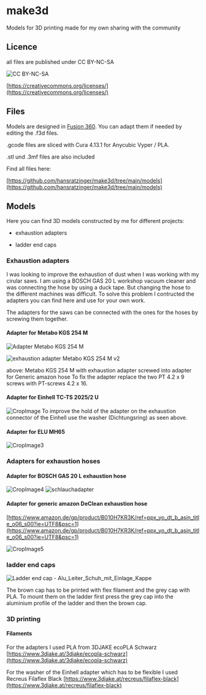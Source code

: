 # make3d
Models for 3D printing made for my own sharing with the community

## Licence
all files are published under
CC BY-NC-SA 

![CC BY-NC-SA](https://user-images.githubusercontent.com/50781679/168532042-4667170c-5f72-4362-9f58-ba12d1bcf137.jpg)

[https://creativecommons.org/licenses/](https://creativecommons.org/licenses/)

## Files
Models are designed in [Fusion 360](https://www.autodesk.com/products/fusion-360/free-trial). You can adapt them if needed by editing the .f3d files.

.gcode files are sliced with Cura 4.13.1 for Anycubic Vyper / PLA.

.stl und .3mf files are also included

Find all files here: 

[https://github.com/hansratzinger/make3d/tree/main/models](https://github.com/hansratzinger/make3d/tree/main/models)

## Models

Here you can find 3D models constructed by me for different projects:

  - exhaustion adapters

  - ladder end caps


### Exhaustion adapters 

I was looking to improve the exhaustion of dust when I was working with my cirular saws. I am using a BOSCH GAS 20 L workshop vacuum cleaner and was connecting the hose by using a duck tape. But changing the hose to the different machines was difficult. To solve this problem I contructed the adapters you can find here and use for your own work.

The adapters for the saws can be connected with the ones for the hoses by screwing them together.

#### Adapter for Metabo KGS 254 M

![Adapter Metabo KGS 254 M](https://user-images.githubusercontent.com/50781679/168492765-9dc16e40-c3da-48b5-9639-3c2beb9f9ca2.jpg)

![exhaustion adapter Metabo KGS 254 M v2](https://user-images.githubusercontent.com/50781679/168376340-b1b7de29-44a8-4c86-b1d8-861c63904f2c.jpg)

above: Metabo KGS 254 M with exhaustion adapter screwed into adapter for Generic amazon hose
To fix the adapter replace the two PT 4.2 x 9 screws with PT-screws 4.2 x 16.

#### Adapter for Einhell TC-TS 2025/2 U

![CropImage](https://user-images.githubusercontent.com/50781679/168492029-3aacd25b-2145-41b1-a9e7-812dd3871b06.jpg)
To improve the hold of the adapter on the exhaustion connector of the Einhell use the washer (Dichtungsring) as seen above.

#### Adapter for ELU MH65 

![CropImage3](https://user-images.githubusercontent.com/50781679/168493102-830e0043-4881-4850-bd0d-25f454318dab.jpg)


### Adapters for exhaustion hoses

#### Adapter for BOSCH GAS 20 L exhaustion hose

![CropImage4](https://user-images.githubusercontent.com/50781679/168493201-c11a56b4-1d95-432c-8b64-b91b7f874713.jpg)
![schlauchadapter](https://user-images.githubusercontent.com/50781679/168493976-1d37e59c-f434-4a76-b19a-25d419e6e7f6.jpg)

#### Adapter for generic amazon DeClean exhaustion hose

[https://www.amazon.de/gp/product/B010H7KR3K/ref=ppx_yo_dt_b_asin_title_o06_s00?ie=UTF8&psc=1](https://www.amazon.de/gp/product/B010H7KR3K/ref=ppx_yo_dt_b_asin_title_o06_s00?ie=UTF8&psc=1)

![CropImage5](https://user-images.githubusercontent.com/50781679/168493271-3354420b-9dc8-4d6c-af06-99ce47f3e911.jpg)

### ladder end caps

![Ladder end cap - Alu_Leiter_Schuh_mit_Einlage_Kappe](https://user-images.githubusercontent.com/50781679/168982660-06f2e190-4245-4549-9569-27362464f64d.jpg)

The brown cap has to be printed with flex filament and the grey cap with PLA. To mount them on the ladder first press the grey cap into the aluminium profile of the ladder and then the brown cap.

### 3D printing

#### Filaments

For the adapters I used PLA from 3DJAKE
ecoPLA Schwarz [https://www.3djake.at/3djake/ecopla-schwarz](https://www.3djake.at/3djake/ecopla-schwarz)

For the washer of the Einhell adapter which has to be flexible I used 
Recreus Filaflex Black [https://www.3djake.at/recreus/filaflex-black](https://www.3djake.at/recreus/filaflex-black)
